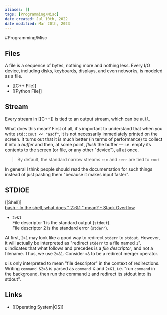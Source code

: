 ```yaml
---
aliases: []
tags: [Programming/Misc]
date created: Jul 10th, 2022
date modified: Mar 20th, 2023
---
```

#Programming/Misc 

## Files
A file is a sequence of bytes, nothing more and nothing less. Every I/O device, including disks, keyboards, displays, and even networks, is modeled as a file.  
- [[C++ File]]  
- [[Python File]]

## Stream
Every stream in [[C++]] is tied to an output stream, which can be `null`.

What does this mean? First of all, it's important to understand that when you write `std::cout << "asdf"`, it is not necessarily immediately printed on the screen. It turns out that it is much better (in terms of performance) to collect it into a _buffer_ and then, at some point, _flush_ the buffer — i.e. empty its contents to the screen (or file, or any other "device"), all at once.

> By default, the standard narrow streams `cin` and `cerr` are tied to `cout`

In general I think people should read the documentation for such things instead of just pasting them "because it makes input faster".

## STDIOE
[[Shell]]  
[bash - In the shell, what does " 2>&1 " mean? - Stack Overflow](https://stackoverflow.com/questions/818255/in-the-shell-what-does-21-mean)

- `2>&1`  
File descriptor 1 is the standard output (`stdout`).  
File descriptor 2 is the standard error (`stderr`).

At first, `2>1` may look like a good way to redirect `stderr` to `stdout`. However, it will actually be interpreted as "redirect `stderr` to a file named `1`".  
`&` indicates that what follows and precedes is a _file descriptor_, and not a filename. Thus, we use `2>&1`. Consider `>&` to be a redirect merger operator.

`&` is only interpreted to mean "file descriptor" in the context of redirections. Writing `command &2>&` is parsed as `command &` and `2>&1`, i.e. "run `command` in the background, then run the command `2` and redirect its stdout into its stdout".

## Links
- [[Operating System|OS]]